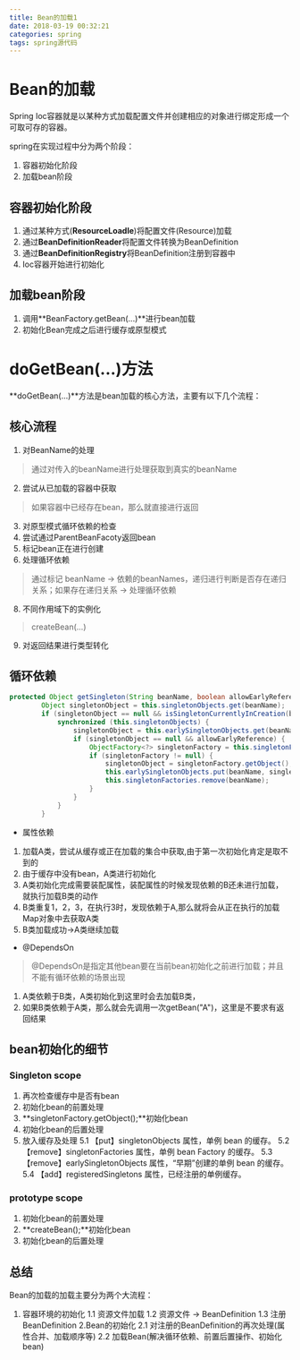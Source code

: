 ```yaml
---
title: Bean的加载1
date: 2018-03-19 00:32:21
categories: spring
tags: spring源代码
---
```


# Bean的加载

Spring Ioc容器就是以某种方式加载配置文件并创建相应的对象进行绑定形成一个可取可存的容器。

spring在实现过程中分为两个阶段：
1. 容器初始化阶段
2. 加载bean阶段

## 容器初始化阶段
1. 通过某种方式(**ResourceLoadle**)将配置文件(Resource)加载
2. 通过**BeanDefinitionReader**将配置文件转换为BeanDefinition
3. 通过**BeanDefinitionRegistry**将BeanDefinition注册到容器中
4. Ioc容器开始进行初始化

## 加载bean阶段
1. 调用**BeanFactory.getBean(...)**进行bean加载
2. 初始化Bean完成之后进行缓存或原型模式


# doGetBean(...)方法
**doGetBean(...)**方法是bean加载的核心方法，主要有以下几个流程：

## 核心流程
1. 对BeanName的处理
> 通过对传入的beanName进行处理获取到真实的beanName
2. 尝试从已加载的容器中获取
> 如果容器中已经存在bean，那么就直接进行返回
3. 对原型模式循环依赖的检查
4. 尝试通过ParentBeanFacoty返回bean
6. 标记bean正在进行创建
7. 处理循环依赖
> 通过标记 beanName -> 依赖的beanNames，递归进行判断是否存在递归关系；如果存在递归关系 -> 处理循环依赖

8. 不同作用域下的实例化
> createBean(...)
9. 对返回结果进行类型转化

## 循环依赖

```java
protected Object getSingleton(String beanName, boolean allowEarlyReference) {
		Object singletonObject = this.singletonObjects.get(beanName);
		if (singletonObject == null && isSingletonCurrentlyInCreation(beanName)) {
			synchronized (this.singletonObjects) {
				singletonObject = this.earlySingletonObjects.get(beanName);
				if (singletonObject == null && allowEarlyReference) {
					ObjectFactory<?> singletonFactory = this.singletonFactories.get(beanName);
					if (singletonFactory != null) {
						singletonObject = singletonFactory.getObject();
						this.earlySingletonObjects.put(beanName, singletonObject);
						this.singletonFactories.remove(beanName);
					}
				}
			}
		}
```

- 属性依赖
1. 加载A类，尝试从缓存或正在加载的集合中获取,由于第一次初始化肯定是取不到的
2. 由于缓存中没有bean，A类进行初始化
3. A类初始化完成需要装配属性，装配属性的时候发现依赖的B还未进行加载，就执行加载B类的动作
4. B类重复1，2，3，在执行3时，发现依赖于A,那么就将会从正在执行的加载Map对象中去获取A类
5. B类加载成功->A类继续加载


- @DependsOn
> @DependsOn是指定其他bean要在当前bean初始化之前进行加载；并且不能有循环依赖的场景出现
1. A类依赖于B类，A类初始化到这里时会去加载B类，
2. 如果B类依赖于A类，那么就会先调用一次getBean("A")，这里是不要求有返回结果


## bean初始化的细节

### Singleton scope

1. 再次检查缓存中是否有bean
2. 初始化bean的前置处理
3. **singletonFactory.getObject();**初始化bean
4. 初始化bean的后置处理
5. 放入缓存及处理
	5.1 【put】singletonObjects 属性，单例 bean 的缓存。
	5.2 【remove】singletonFactories 属性，单例 bean Factory 的缓存。
	5.3 【remove】earlySingletonObjects 属性，“早期”创建的单例 bean 的缓存。
	5.4 【add】registeredSingletons 属性，已经注册的单例缓存。

### prototype scope
1. 初始化bean的前置处理
2. **createBean();**初始化bean
3. 初始化bean的后置处理

## 总结
 Bean的加载的加载主要分为两个大流程：
 1. 容器环境的初始化
	1.1 资源文件加载
	1.2 资源文件 -> BeanDefinition
	1.3 注册BeanDefinition
 2.Bean的初始化
	2.1 对注册的BeanDefinition的再次处理(属性合并、加载顺序等)
	2.2 加载Bean(解决循环依赖、前置后置操作、初始化bean)







